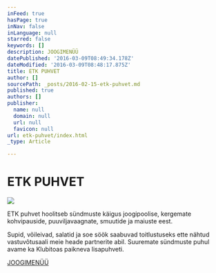 ```yaml
---
inFeed: true
hasPage: true
inNav: false
inLanguage: null
starred: false
keywords: []
description: JOOGIMENÜÜ
datePublished: '2016-03-09T08:49:34.178Z'
dateModified: '2016-03-09T08:48:17.875Z'
title: ETK PUHVET
author: []
sourcePath: _posts/2016-02-15-etk-puhvet.md
published: true
authors: []
publisher:
  name: null
  domain: null
  url: null
  favicon: null
url: etk-puhvet/index.html
_type: Article

---
```

# ETK PUHVET
![](https://the-grid-user-content.s3-us-west-2.amazonaws.com/f54453b7-20df-4516-902e-4068e29a315e.jpg)

ETK puhvet hoolitseb sündmuste käigus joogipoolise, kergemate kohvipauside, puuviljavaagnate, smuutide ja maiuste eest. 

Supid, võileivad, salatid ja soe söök saabuvad toitlustuseks ette nähtud vastuvõtusaali meie heade partnerite abil.
Suuremate sündmuste puhul avame ka Klubitoas paikneva lisapuhveti. 

[JOOGIMENÜÜ][0]

[0]: http://www.erinevatetubadeklubi.ee/menuu